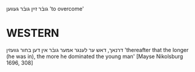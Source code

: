 גובֿר זײַן
גובֿר געווען
'to overcome'

WESTERN
========

דרנאך, דאש ער לענגר אמער גובֿר אין דען בחור גוועזין
'thereafter that the longer (he was in), the more he dominated the young man'
[Mayse Nikolsburg 1696, 308]